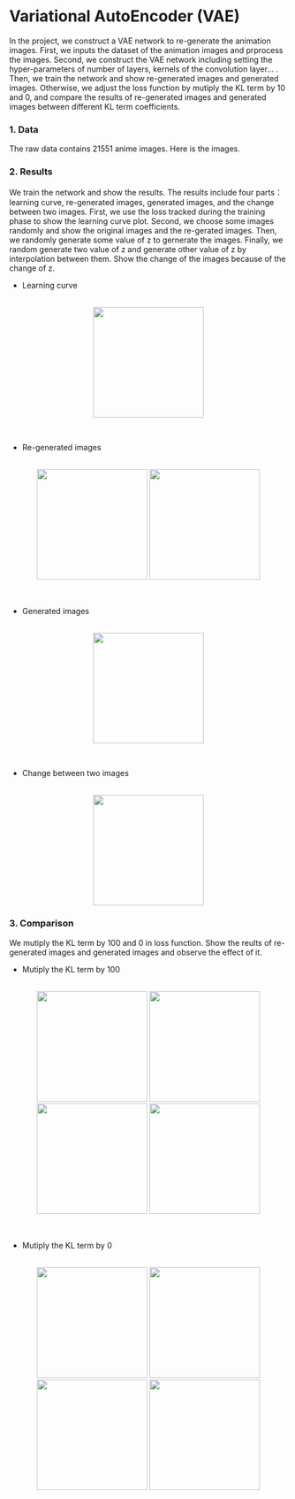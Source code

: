 # Variational AutoEncoder (VAE)
In the project, we construct a VAE network to re-generate the animation images. First, we inputs the dataset of the animation images and prprocess the images. Second, we construct the VAE network including setting the hyper-parameters of number of layers, kernels of the convolution layer... . Then, we train the network and show re-generated images and generated images. Otherwise, we adjust the loss function by mutiply the KL term by 10 and 0, and compare the results of re-generated images and generated images between different KL term 
coefficients.

### 1. Data
The raw data contains 21551 anime images. Here is the images.  

### 2. Results
We train the network and show the results. The results include four parts：learning curve, re-generated images, generated images, and the change between two images. First, we use the loss tracked during the training phase to show the learning curve plot. Second, we choose some images randomly and show the original images and the re-gerated images. Then, we randomly generate some value of z to gernerate the images. Finally, we random generate two value of z and generate other value of z by interpolation between them. Show the change of the images because of the change of z.  

* Learning curve  
&emsp;
<div align="center">
<img src="" height="200px">
</div>

&emsp;
* Re-generated images  
&emsp;
<div align="center">
<img src="" height="200px">
<img src="" height="200px">
</div>

&emsp;
* Generated images  
&emsp;
<div align="center">
<img src="" height="200px">
</div>

&emsp;
* Change between two images  
&emsp;
<div align="center">
<img src="" height="200px">
</div>

### 3. Comparison
We mutiply the KL term by 100 and 0 in loss function. Show the reults of re-generated images and generated images and observe the effect of it.

* Mutiply the KL term by 100  
&emsp;
<div align="center">
<img src="" height="200px">
<img src="" height="200px">
<img src="" height="200px">
<img src="" height="200px">
</div>

&emsp;
*  Mutiply the KL term by 0  
&emsp;
<div align="center">
<img src="" height="200px">
<img src="" height="200px">
<img src="" height="200px">
<img src="" height="200px">
</div>
